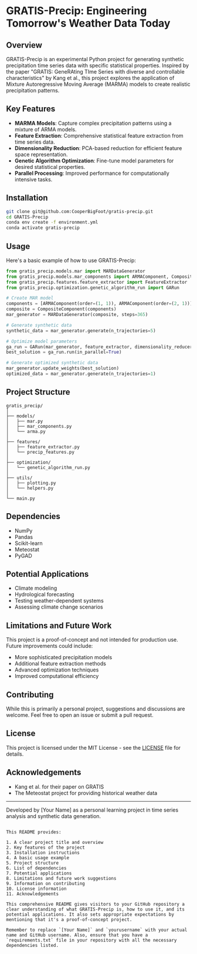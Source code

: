 # GRATIS-Precip: Engineering Tomorrow's Weather Data Today

## Overview

GRATIS-Precip is an experimental Python project for generating synthetic precipitation time series data with specific statistical properties. Inspired by the paper "GRATIS: GeneRAting TIme Series with diverse and controllable characteristics" by Kang et al., this project explores the application of Mixture Autoregressive Moving Average (MARMA) models to create realistic precipitation patterns.

## Key Features

- **MARMA Models**: Capture complex precipitation patterns using a mixture of ARMA models.
- **Feature Extraction**: Comprehensive statistical feature extraction from time series data.
- **Dimensionality Reduction**: PCA-based reduction for efficient feature space representation.
- **Genetic Algorithm Optimization**: Fine-tune model parameters for desired statistical properties.
- **Parallel Processing**: Improved performance for computationally intensive tasks.

## Installation

```bash
git clone git@github.com:CooperBigFoot/gratis-precip.git
cd GRATIS-Precip
conda env create -f environment.yml
conda activate gratis-precip
```

## Usage

Here's a basic example of how to use GRATIS-Precip:

```python
from gratis_precip.models.mar import MARDataGenerator
from gratis_precip.models.mar_components import ARMAComponent, CompositeComponent
from gratis_precip.features.feature_extractor import FeatureExtractor
from gratis_precip.optimization.genetic_algorithm_run import GARun

# Create MAR model
components = [ARMAComponent(order=(1, 1)), ARMAComponent(order=(2, 1))]
composite = CompositeComponent(components)
mar_generator = MARDataGenerator(composite, steps=365)

# Generate synthetic data
synthetic_data = mar_generator.generate(n_trajectories=5)

# Optimize model parameters
ga_run = GARun(mar_generator, feature_extractor, dimensionality_reducer, target_data)
best_solution = ga_run.run(in_parallel=True)

# Generate optimized synthetic data
mar_generator.update_weights(best_solution)
optimized_data = mar_generator.generate(n_trajectories=1)
```

## Project Structure

```
gratis_precip/
│
├── models/
│   ├── mar.py
│   ├── mar_components.py
│   └── arma.py
│
├── features/
│   ├── feature_extractor.py
│   └── precip_features.py
│
├── optimization/
│   └── genetic_algorithm_run.py
│
├── utils/
│   ├── plotting.py
│   └── helpers.py
│
└── main.py
```

## Dependencies

- NumPy
- Pandas
- Scikit-learn
- Meteostat
- PyGAD

## Potential Applications

- Climate modeling
- Hydrological forecasting
- Testing weather-dependent systems
- Assessing climate change scenarios

## Limitations and Future Work

This project is a proof-of-concept and not intended for production use. Future improvements could include:

- More sophisticated precipitation models
- Additional feature extraction methods
- Advanced optimization techniques
- Improved computational efficiency

## Contributing

While this is primarily a personal project, suggestions and discussions are welcome. Feel free to open an issue or submit a pull request.

## License

This project is licensed under the MIT License - see the [LICENSE](LICENSE) file for details.

## Acknowledgements

- Kang et al. for their paper on GRATIS
- The Meteostat project for providing historical weather data

---

Developed by [Your Name] as a personal learning project in time series analysis and synthetic data generation.
```

This README provides:

1. A clear project title and overview
2. Key features of the project
3. Installation instructions
4. A basic usage example
5. Project structure
6. List of dependencies
7. Potential applications
8. Limitations and future work suggestions
9. Information on contributing
10. License information
11. Acknowledgements

This comprehensive README gives visitors to your GitHub repository a clear understanding of what GRATIS-Precip is, how to use it, and its potential applications. It also sets appropriate expectations by mentioning that it's a proof-of-concept project.

Remember to replace `[Your Name]` and `yourusername` with your actual name and GitHub username. Also, ensure that you have a `requirements.txt` file in your repository with all the necessary dependencies listed.